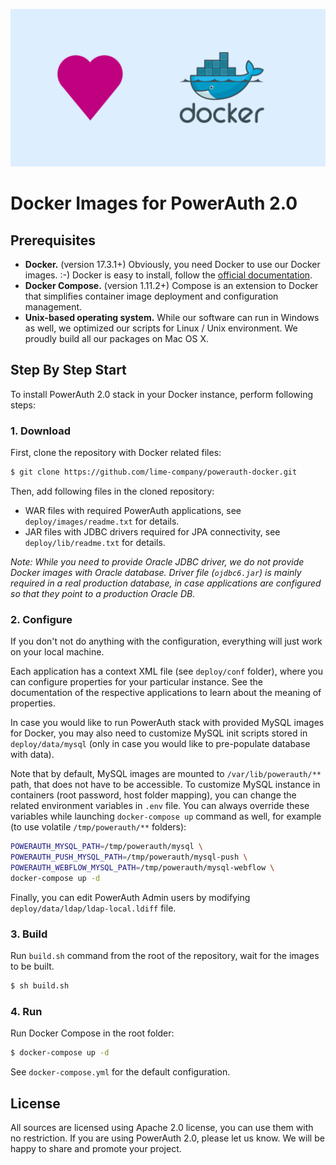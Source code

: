 ![](./assets/powerauth-docker-blue.png)

# Docker Images for PowerAuth 2.0

## Prerequisites

- **Docker.** (version 17.3.1+) Obviously, you need Docker to use our Docker images. :-) Docker is easy to install, follow the [official documentation](https://docs.docker.com/engine/getstarted/step_one/).
- **Docker Compose.** (version 1.11.2+) Compose is an extension to Docker that simplifies container image deployment and configuration management.
- **Unix-based operating system.** While our software can run in Windows as well, we optimized our scripts for Linux / Unix environment. We proudly build all our packages on Mac OS X.

## Step By Step Start

To install PowerAuth 2.0 stack in your Docker instance, perform following steps:

### 1. Download

First, clone the repository with Docker related files:

```sh
$ git clone https://github.com/lime-company/powerauth-docker.git
```

Then, add following files in the cloned repository:

- WAR files with required PowerAuth applications, see `deploy/images/readme.txt` for details.
- JAR files with JDBC drivers required for JPA connectivity, see `deploy/lib/readme.txt` for details.

_Note: While you need to provide Oracle JDBC driver, we do not provide Docker images with Oracle database. Driver file (`ojdbc6.jar`) is mainly required in a real production database, in case applications are configured so that they point to a production Oracle DB._

### 2. Configure

If you don't not do anything with the configuration, everything will just work on your local machine.

Each application has a context XML file (see `deploy/conf` folder), where you can configure properties for your particular instance. See the documentation of the respective applications to learn about the meaning of properties.

In case you would like to run PowerAuth stack with provided MySQL images for Docker, you may also need to customize MySQL init scripts stored in `deploy/data/mysql` (only in case you would like to pre-populate database with data).

Note that by default, MySQL images are mounted to `/var/lib/powerauth/**` path, that does not have to be accessible. To customize MySQL instance in containers (root password, host folder mapping), you can change the related environment variables in `.env` file. You can always override these variables while launching `docker-compose up` command as well, for example (to use volatile `/tmp/powerauth/**` folders):

```sh
POWERAUTH_MYSQL_PATH=/tmp/powerauth/mysql \
POWERAUTH_PUSH_MYSQL_PATH=/tmp/powerauth/mysql-push \
POWERAUTH_WEBFLOW_MYSQL_PATH=/tmp/powerauth/mysql-webflow \
docker-compose up -d
```

Finally, you can edit PowerAuth Admin users by modifying `deploy/data/ldap/ldap-local.ldiff` file.

### 3. Build

Run `build.sh` command from the root of the repository, wait for the images to be built.

```sh
$ sh build.sh
```

### 4. Run

Run Docker Compose in the root folder:

```sh
$ docker-compose up -d
```

See `docker-compose.yml` for the default configuration.

## License

All sources are licensed using Apache 2.0 license, you can use them with no restriction. If you are using PowerAuth 2.0, please let us know. We will be happy to share and promote your project.
